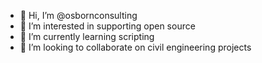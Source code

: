 - 👋 Hi, I’m @osbornconsulting
- 👀 I’m interested in supporting open source
- 🌱 I’m currently learning scripting
- 💞️ I’m looking to collaborate on civil engineering projects

<!---
osbornconsulting/osbornconsulting is a ✨ special ✨ repository because its `README.md` (this file) appears on your GitHub profile.
You can click the Preview link to take a look at your changes.
--->
